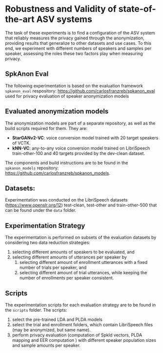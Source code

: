 # Robustness and Validity of state-of-the-art ASV systems

 The task of these experiments is to find a configuration of the ASV system that reliably measures the privacy gained through the anonymization, providing results that generalize to other datasets and use cases. To this end, we experiment with different numbers of speakers and samples per speaker, assessing the roles these two factors play when measuring privacy.

## SpkAnon Eval

The following experimentation is based on the evaluation framework `spkanon_eval` respository: 
https://github.com/carlosfranzreb/spkanon_eval used for privacy evaluation of speaker anonymization models

## Evaluated anonymization models

The anonymization models are part of a separate repository, as well as the build scripts required for them. They are:

- **StarGANv2-VC**: voice conversion model trained with 20 target speakers of VCTK.
- **kNN-VC**: any-to-any voice conversion model trained on LibriSpeech train-other-100 and 40 targets provided by the dev-clean dataset.

The components and build instructions are to be found in the `spkanon_models` repository: <https://github.com/carlosfranzreb/spkanon_models>.

## Datasets:

Experimentation was conducted on the LibriSpeech datasets (https://www.openslr.org/12) test-clean, test-other and train-other-500 that can be found under the `data` folder.

## Experimentation Strategy


The experimentation is performed on subsets of the evaluation datasets by considering two data reduction strategies:
1. selecting different amounts of speakers to be evaluated, and
2. selecting different amounts of utterances per speaker by
    1. selecting different amount of enrollment utterances with a fixed number of trials per speaker, and 
    2. selecting different amount of trial utterances, while keeping the number of enrollments per speaker consistent.

## Scripts

The experimentation scripts for each evaluation strategy are to be found in the `scripts` folder. The scripts:
1. select the pre-trained LDA and PLDA models
2. select the trial and enrollment folders, which contain LibriSpeech files (may be anonymized, but same name).
3. perform privacy evaluation (computation of SpkId vectors, PLDA mapping and EER computation ) with different speaker population sizes and sample amounts per speaker. 
